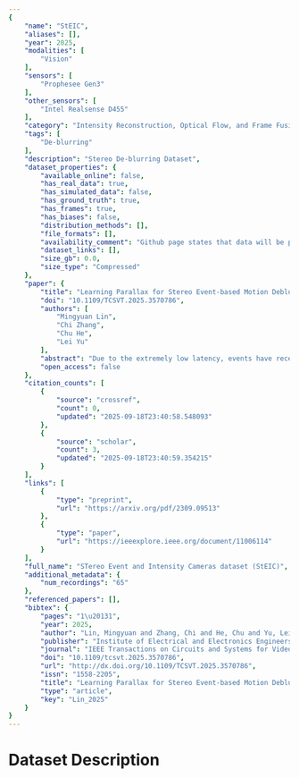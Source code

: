 ```yaml
---
{
    "name": "StEIC",
    "aliases": [],
    "year": 2025,
    "modalities": [
        "Vision"
    ],
    "sensors": [
        "Prophesee Gen3"
    ],
    "other_sensors": [
        "Intel Realsense D455"
    ],
    "category": "Intensity Reconstruction, Optical Flow, and Frame Fusion",
    "tags": [
        "De-blurring"
    ],
    "description": "Stereo De-blurring Dataset",
    "dataset_properties": {
        "available_online": false,
        "has_real_data": true,
        "has_simulated_data": false,
        "has_ground_truth": true,
        "has_frames": true,
        "has_biases": false,
        "distribution_methods": [],
        "file_formats": [],
        "availability_comment": "Github page states that data will be provided soon, but the repository has not been updated in 2 years.",
        "dataset_links": [],
        "size_gb": 0.0,
        "size_type": "Compressed"
    },
    "paper": {
        "title": "Learning Parallax for Stereo Event-based Motion Deblurring",
        "doi": "10.1109/TCSVT.2025.3570786",
        "authors": [
            "Mingyuan Lin",
            "Chi Zhang",
            "Chu He",
            "Lei Yu"
        ],
        "abstract": "Due to the extremely low latency, events have recently been utilized to complement lost information in motion deblurring. Existing approaches largely rely on the perfect pixel-wise alignment between intensity images and events, which usually conflicts with the real world. To tackle this problem, we propose a novel coarse-to-fine framework, named network of event-based motion deblurring with stereo event and intensity cameras (St-EDNet), to recover high-quality images directly from the misaligned inputs that contain both blurry images and the concurrent event stream. Specifically, the coarse spatial alignment of the blurry image and the event stream is first implemented with a cross-modal stereo-matching module without the need for ground-truth depths. Then, a dual-feature embedding architecture is proposed to gradually build the fine bidirectional association of the coarsely aligned data and reconstruct the sequence of the latent sharp images. Furthermore, we build a new dataset with stereo event and intensity cameras (StEIC), containing real-world events, intensity images, and dense disparity maps. Experiments on real-world datasets demonstrate the superiority of the proposed network over state-of-the-art methods. The code and dataset are available at https://mingyuan-lin.github.io/St-ED_web/.",
        "open_access": false
    },
    "citation_counts": [
        {
            "source": "crossref",
            "count": 0,
            "updated": "2025-09-18T23:40:58.548093"
        },
        {
            "source": "scholar",
            "count": 3,
            "updated": "2025-09-18T23:40:59.354215"
        }
    ],
    "links": [
        {
            "type": "preprint",
            "url": "https://arxiv.org/pdf/2309.09513"
        },
        {
            "type": "paper",
            "url": "https://ieeexplore.ieee.org/document/11006114"
        }
    ],
    "full_name": "STereo Event and Intensity Cameras dataset (StEIC)",
    "additional_metadata": {
        "num_recordings": "65"
    },
    "referenced_papers": [],
    "bibtex": {
        "pages": "1\u20131",
        "year": 2025,
        "author": "Lin, Mingyuan and Zhang, Chi and He, Chu and Yu, Lei",
        "publisher": "Institute of Electrical and Electronics Engineers (IEEE)",
        "journal": "IEEE Transactions on Circuits and Systems for Video Technology",
        "doi": "10.1109/tcsvt.2025.3570786",
        "url": "http://dx.doi.org/10.1109/TCSVT.2025.3570786",
        "issn": "1558-2205",
        "title": "Learning Parallax for Stereo Event-based Motion Deblurring",
        "type": "article",
        "key": "Lin_2025"
    }
}
---
```


# Dataset Description
